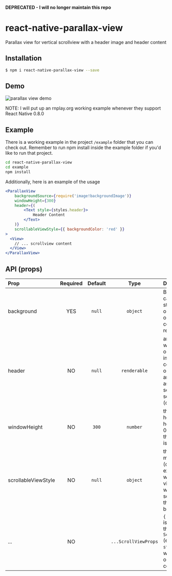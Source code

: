 **DEPRECATED - I will no longer maintain this repo**

# react-native-parallax-view

Parallax view for vertical scrollview with a header image and header content

## Installation

```bash
$ npm i react-native-parallax-view --save
```

## Demo

![parallax view demo](http://i.giphy.com/xTiTneeCb1npaGorhm.gif)

NOTE: I will put up an rnplay.org working example whenever they support React Native 0.8.0

## Example

There is a working example in the project `/example` folder that you can check out. Remember to run npm install inside 
the example folder if you'd like to run that project.

```bash
cd react-native-parallax-view
cd example
npm install
```

Additionally, here is an example of the usage

```jsx
<ParallaxView
    backgroundSource={require('image!backgroundImage')}
    windowHeight={300}
    header={(
        <Text style={styles.header}>
            Header Content
        </Text>
    )}
    scrollableViewStyle={{ backgroundColor: 'red' }}
>
  <View>
    // ... scrollview content
  </View>
</ParallaxView>
```


## API (props)

| Prop | Required | Default  | Type | Description |
| :------------ |:---:|:---------------:| :---------------:| :-----|
| background | YES | `null` | `object` | Background can be image string, image object (with uri) or a React component to render |
| header | NO | `null` | `renderable` | any content you want to render on top of the image. This content's opacity get's animated down as the scrollview scrolls up. (optional) |
| windowHeight | NO | `300` | `number` | the resting height of the header image. If 0 is passed in, the background is not rendered. |
| scrollableViewStyle | NO | `null` | `object` | this style will be mixed (overriding existing fields) with scrollable view style (view which is scrolled over the background) |
| ... | NO | | `...ScrollViewProps` | `{...this.props}` is applied on the internal `ScrollView` (excluding the `style` prop which is passed on to the outer container) |
